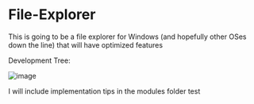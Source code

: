 # File-Explorer

This is going to be a file explorer for Windows (and hopefully other OSes down the line) that will have optimized features

Development Tree:

![image](https://user-images.githubusercontent.com/37131666/232352098-240843a1-ee12-4d11-b5a7-58ea6d5ef6dd.png)

[comment]: <> (for personal use: https://cloud.smartdraw.com/editor.aspx?templateId=490dad73-de30-42bf-9a58-1789d56c1afd&flags=128#depoId=44549448&credID=-47552119)

I will include implementation tips in the modules folder test
